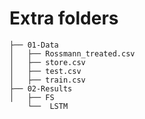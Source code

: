# Extra folders
```
├── 01-Data
│   ├── Rossmann_treated.csv
│   ├── store.csv
│   ├── test.csv
│   ├── train.csv
├── 02-Results
│   ├── FS
    └──  LSTM
```
